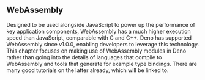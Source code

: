 ## WebAssembly

Designed to be used alongside JavaScript to power up the performance of key application components, WebAssembly has a much higher execution speed than JavaScript, comparable with C and C++. Deno has supported WebAssembly since v1.0.0, enabling developers to leverage this technology. This chapter focuses on making use of WebAssembly modules in Deno rather than going into the details of languages that compile to WebAssembly and tools that generate for example type bindings. There are many good tutorials on the latter already, which will be linked to.
